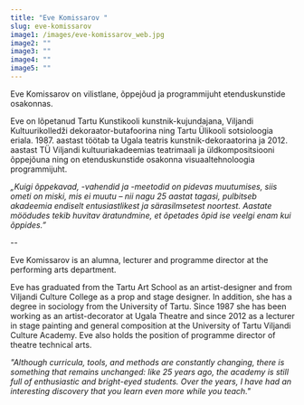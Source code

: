 ```yaml
---
title: "Eve Komissarov "
slug: eve-komissarov
image1: /images/eve-komissarov_web.jpg
image2: ""
image3: ""
image4: ""
image5: ""
---
```


Eve Komissarov on vilistlane, õppejõud ja programmijuht etenduskunstide osakonnas.

Eve on lõpetanud Tartu Kunstikooli kunstnik-kujundajana, Viljandi Kultuurikolledži dekoraator-butafoorina ning Tartu Ülikooli sotsioloogia eriala. 1987. aastast töötab ta Ugala teatris kunstnik-dekoraatorina ja 2012. aastast TÜ Viljandi kultuuriakadeemias teatrimaali ja üldkompositsiooni õppejõuna ning on etenduskunstide osakonna visuaaltehnoloogia programmijuht.

_„Kuigi õppekavad, -vahendid ja -meetodid on pidevas muutumises, siis ometi on miski, mis ei muutu – nii nagu 25 aastat tagasi, pulbitseb akadeemia endiselt entusiastlikest ja särasilmsetest noortest. Aastate möödudes tekib huvitav äratundmine, et õpetades õpid ise veelgi enam kui õppides.”_

--

Eve Komissarov is an alumna, lecturer and programme director at the performing arts department.

Eve has graduated from the Tartu Art School as an artist-designer and from Viljandi Culture College as a prop and stage designer. In addition, she has a degree in sociology from the University of Tartu. Since 1987 she has been working as an artist-decorator at Ugala Theatre and since 2012 as a lecturer in stage painting and general composition at the University of Tartu Viljandi Culture Academy. Eve also holds the position of programme director of theatre technical arts.

_"Although curricula, tools, and methods are constantly changing, there is something that remains unchanged: like 25 years ago, the academy is still full of enthusiastic and bright-eyed students. Over the years, I have had an interesting discovery that you learn even more while you teach."_
